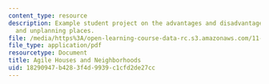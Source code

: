 ```yaml
---
content_type: resource
description: Example student project on the advantages and disadvantages of planning
  and unplanning places.
file: /media/https%3A/open-learning-course-data-rc.s3.amazonaws.com/11-333-urban-design-seminar-spring-2005/18290947b4283f4d9939c1cfd2de27cc_housesandneighds.pdf
file_type: application/pdf
resourcetype: Document
title: Agile Houses and Neighborhoods
uid: 18290947-b428-3f4d-9939-c1cfd2de27cc
---
```

